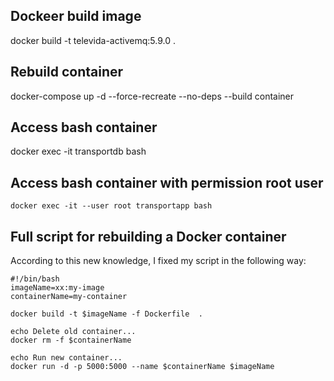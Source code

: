 ## Dockeer build image
docker build -t televida-activemq:5.9.0 .

## Rebuild container
docker-compose up -d --force-recreate --no-deps --build container

## Access bash container
docker exec -it transportdb bash

## Access bash container with permission root user
```
docker exec -it --user root transportapp bash
```

## Full script for rebuilding a Docker container    
According to this new knowledge, I fixed my script in the following way:
```
#!/bin/bash
imageName=xx:my-image
containerName=my-container

docker build -t $imageName -f Dockerfile  .

echo Delete old container...
docker rm -f $containerName

echo Run new container...
docker run -d -p 5000:5000 --name $containerName $imageName
```